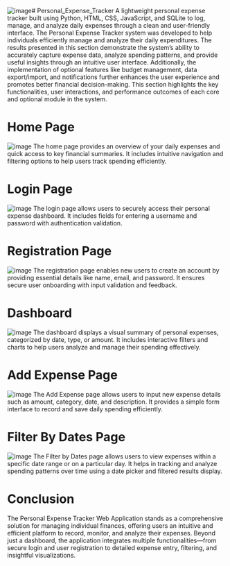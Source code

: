 ![image](https://github.com/user-attachments/assets/48e1f57d-cc66-47cc-a971-ace9d19931aa)# Personal_Expense_Tracker
A lightweight personal expense tracker built using Python, HTML, CSS, JavaScript, and SQLite to log, manage, and analyze daily expenses through a clean and user-friendly interface.
The Personal Expense Tracker system was developed to help individuals efficiently manage and analyze their daily expenditures. The results presented in this section demonstrate the system’s ability to accurately capture expense data, analyze spending patterns, and provide useful insights through an intuitive user interface. Additionally, the implementation of optional features like budget management, data export/import, and notifications further enhances the user experience and promotes better financial decision-making. This section highlights the key functionalities, user interactions, and performance outcomes of each core and optional module in the system.

# Home Page
![image](https://github.com/user-attachments/assets/1941ac72-9085-4b7b-840d-e33beeaa6ae7)
The home page provides an overview of your daily expenses and quick access to key financial summaries. It includes intuitive navigation and filtering options to help users track spending efficiently.

# Login Page
![image](https://github.com/user-attachments/assets/f34434cc-2403-4ac8-a8f3-50d037f349ac)
The login page allows users to securely access their personal expense dashboard. It includes fields for entering a username and password with authentication validation.

# Registration Page
![image](https://github.com/user-attachments/assets/6667930b-73b2-4c9d-8611-3ab412805e75)
The registration page enables new users to create an account by providing essential details like name, email, and password. It ensures secure user onboarding with input validation and feedback.

# Dashboard
![image](https://github.com/user-attachments/assets/2a4d9c1a-7175-4cbf-82da-f18a1636941d)
The dashboard displays a visual summary of personal expenses, categorized by date, type, or amount. It includes interactive filters and charts to help users analyze and manage their spending effectively.

# Add Expense Page
![image](https://github.com/user-attachments/assets/458a3035-cae9-4f40-b753-766d00616e74)
The Add Expense page allows users to input new expense details such as amount, category, date, and description. It provides a simple form interface to record and save daily spending efficiently.

# Filter By Dates Page
![image](https://github.com/user-attachments/assets/f9f382e0-c405-4522-9aea-b5952a4d9a41)
The Filter by Dates page allows users to view expenses within a specific date range or on a particular day. It helps in tracking and analyze spending patterns over time using a date picker and filtered results display.

# Conclusion
The Personal Expense Tracker Web Application stands as a comprehensive solution for managing individual finances, offering users an intuitive and efficient platform to record, monitor, and analyze their expenses. Beyond just a dashboard, the application integrates multiple functionalities—from secure login and user registration to detailed expense entry, filtering, and insightful visualizations.




